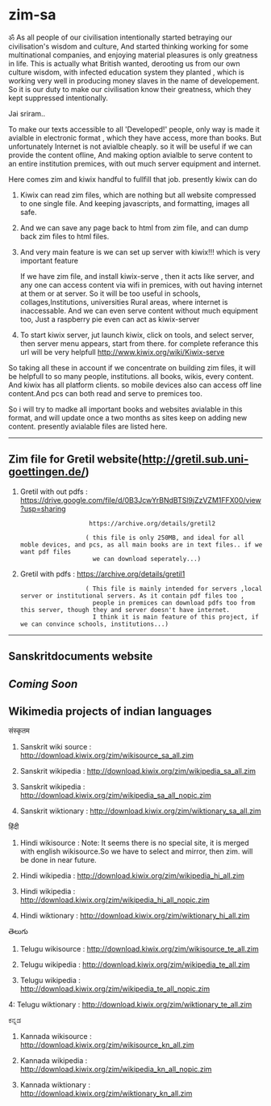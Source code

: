 # zim-sa

ॐ
As all people of our civilisation intentionally started betraying our civilisation's wisdom and culture, And started thinking working for some
multinational companies, and enjoying material pleasures is only greatness in life. This is actually what British wanted, derooting us from our own
culture wisdom, with infected education system they planted , which is working very well in producing money slaves in the name of developement.
So it is our duty to make our civilisation know their greatness, which they kept suppressed intentionally.

Jai sriram..

To make our texts accessible to all 'Developed!' people, only way is made it avialble in electronic format , which they have access, more than books.
But unfortunately Internet is not avialble cheaply. so it will be useful if we can provide the content ofline, And making option avialble to serve content 
to an entire institution premices, with out much server equipment and internet.

Here comes zim and kiwix handful to fullfill that job. presently kiwix can do

1. Kiwix can read zim files, which are nothing but all website compressed to one single file.
   And keeping javascripts, and formatting, images all safe.

2. And we can save any page back to html from zim file, and can dump back zim files to html files.

3. And very main feature is we can set up server with kiwix!!! which is very important feature

   If we have zim file, and install kiwix-serve , then it acts like server, and any one can access content via wifi
   in premices, with out having internet at them or at server. So it will be too useful in schools, collages,Institutions, universities
   Rural areas, where internet is inaccessable. And we can even serve content without much equipment too, 
   Just a raspberry pie even can act as kiwix-server 

4. To start kiwix server, jut launch kiwix, click on tools, and select server, then server menu appears, start from there.
   for complete referance this url will be very helpfull http://www.kiwix.org/wiki/Kiwix-serve

So taking all these in account if we concentrate on building zim files, it will be helpfull to so many people, institutions. all books, wikis, every content.
And kiwix has all platform clients. so mobile devices also can access off line content.And pcs can both read and serve to premices too.


So i will try to madke all important books and websites avialable in this format, and will update once a two months as sites
 keep on adding new content. presently avialable files are listed here.



-------------------------------------------------------------------------------------------------------------------------------



Zim file for Gretil website(http://gretil.sub.uni-goettingen.de/) 
---------------------------------------------------------------------

1. Gretil with out pdfs : https://drive.google.com/file/d/0B3JcwYrBNdBTSl9jZzVZM1FFX00/view?usp=sharing

                          https://archive.org/details/gretil2
                          
                         ( this file is only 250MB, and ideal for all moble devices, and pcs, as all main books are in text files.. if we want pdf files
                           we can download seperately...)

2. Gretil with pdfs     : https://archive.org/details/gretil1
                         
                         ( This file is mainly intended for servers ,local server or institutional servers. As it contain pdf files too ,
                           people in premices can download pdfs too from this server, though they and server doesn't have internet. 
                           I think it is main feature of this project, if we can convince schools, institutions...)

----------------------------------------------------------------------




Sanskritdocuments website
----------------------------------------------------

***Coming Soon***
----------------------------------------------------





Wikimedia projects of indian languages
--------------------------------------------------------------------------------------


संस्कृतम


1. Sanskrit wiki source  :  http://download.kiwix.org/zim/wikisource_sa_all.zim

2. Sanskrit wikipedia    :  http://download.kiwix.org/zim/wikipedia_sa_all.zim

3. Sanskrit wikipedia    :  http://download.kiwix.org/zim/wikipedia_sa_all_nopic.zim

4. Sanskrit wiktionary   :  http://download.kiwix.org/zim/wiktionary_sa_all.zim

हिंदी

1. Hindi wikisource        : Note: It seems there is no special site, it is merged with english wikisource.So we have to select and mirror, then zim. will be done in near future.

                           

2. Hindi wikipedia         : http://download.kiwix.org/zim/wikipedia_hi_all.zim

3. Hindi wikipedia         : http://download.kiwix.org/zim/wikipedia_hi_all_nopic.zim

4. Hindi wiktionary        : http://download.kiwix.org/zim/wiktionary_hi_all.zim

తెలుగు

1. Telugu wikisource    : http://download.kiwix.org/zim/wikisource_te_all.zim

2. Telugu wikipedia     : http://download.kiwix.org/zim/wikipedia_te_all.zim

3. Telugu wikipedia     : http://download.kiwix.org/zim/wikipedia_te_all_nopic.zim

4: Telugu wiktionary    : http://download.kiwix.org/zim/wiktionary_te_all.zim

ಕನ್ನಡ

1. Kannada wikisource  : http://download.kiwix.org/zim/wikisource_kn_all.zim

2. Kannada wikipedia   : http://download.kiwix.org/zim/wikipedia_kn_all_nopic.zim

4. Kannada wiktionary  : http://download.kiwix.org/zim/wiktionary_kn_all.zim
